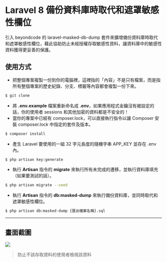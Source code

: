 # Laravel 8 備份資料庫時取代和遮罩敏感性欄位

引入 beyondcode 的 laravel-masked-db-dump 套件來擴增備份資料庫時取代和遮罩敏感性欄位，藉此協助防止未經授權存取敏感性資料，讓資料庫中的敏感性資料獲得更妥善的保護。

## 使用方式
- 把整個專案複製一份到你的電腦裡，這裡指的「內容」不是只有檔案，而是指所有整個專案的歷史紀錄、分支、標籤等內容都會複製一份下來。
```sh
$ git clone
```
- 將 __.env.example__ 檔案重新命名成 __.env__，如果應用程式金鑰沒有被設定的話，你的使用者 sessions 和其他加密的資料都是不安全的！
- 當你的專案中已經有 composer.lock，可以直接執行指令以讓 Composer 安裝 composer.lock 中指定的套件及版本。
```sh
$ composer install
```
- 產生 Laravel 要使用的一組 32 字元長度的隨機字串 APP_KEY 並存在 .env 內。
```sh
$ php artisan key:generate
```
- 執行 __Artisan__ 指令的 __migrate__ 來執行所有未完成的遷移，並執行資料庫填充（如果要測試的話）。
```sh
$ php artisan migrate --seed
```
- 執行 __Artisan__ 指令的 __db:masked-dump__ 來執行備份資料庫，並同時取代和遮罩敏感性欄位。
```sh
$ php artisan db:masked-dump {匯出檔案名稱}.sql
```

----
## 畫面截圖
![](https://i.imgur.com/Az3rmln.png)
> 防止不該存取資料的使用者檢視該資料